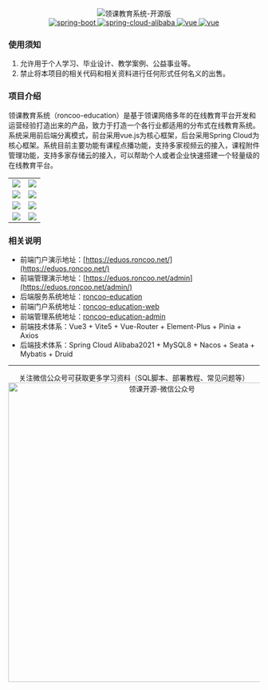<div style="margin:0 auto;text-align:center">
    <img src="distribution/images/logo.jpg" alt="领课教育系统-开源版"/>
    <div>    
        <a href="http://spring.io/projects/spring-boot">
            <img src="https://img.shields.io/badge/spring--boot-2.6.3-blue.svg" alt="spring-boot">
        </a>
        <a href="https://spring.io/projects/spring-cloud-alibaba">
            <img src="https://img.shields.io/badge/spring--cloud--alibaba-2021.0.1.0-blue.svg" alt="spring-cloud-alibaba">
        </a> 
        <a href="https://cn.vuejs.org/">
            <img src="https://img.shields.io/badge/vue-3.4.21-blue.svg" alt="vue">
        </a> 
        <a href="https://element-plus.org/">
            <img src="https://img.shields.io/badge/element--plus-2.6.3-blue.svg" alt="vue">
        </a> 
    </div>
</div>

### 使用须知

1. 允许用于个人学习、毕业设计、教学案例、公益事业等。
2. 禁止将本项目的相关代码和相关资料进行任何形式任何名义的出售。

### 项目介绍

领课教育系统（roncoo-education）是基于领课网络多年的在线教育平台开发和运营经验打造出来的产品，致力于打造一个各行业都适用的分布式在线教育系统。系统采用前后端分离模式，前台采用vue.js为核心框架，后台采用Spring
Cloud为核心框架。系统目前主要功能有课程点播功能，支持多家视频云的接入，课程附件管理功能，支持多家存储云的接入，可以帮助个人或者企业快速搭建一个轻量级的在线教育平台。

<table>
<tr>
  <td><img src="distribution/images/web1.png"/></td>
  <td><img src="distribution/images/web2.png"/></td>
</tr>
<tr>
  <td><img src="distribution/images/web3.png"/></td>
  <td><img src="distribution/images/web4.png"/></td>
</tr>
<tr>
  <td><img src="distribution/images/admin1.png"/></td>
  <td><img src="distribution/images/admin2.png"/></td>
</tr>
<tr>
  <td><img src="distribution/images/admin3.png"/></td>
  <td><img src="distribution/images/admin4.png"/></td>
</tr>
</table>

### 相关说明

* 前端门户演示地址：[https://eduos.roncoo.net/](https://eduos.roncoo.net/)
* 前端管理演示地址：[https://eduos.roncoo.net/admin](https://eduos.roncoo.net/admin/)
* 后端服务系统地址：[roncoo-education](./roncoo-education)
* 前端门户系统地址：[roncoo-education-web](./roncoo-education-web)
* 前端管理系统地址：[roncoo-education-admin](./roncoo-education-admin)
* 前端技术体系：Vue3 + Vite5 + Vue-Router + Element-Plus + Pinia + Axios
* 后端技术体系：Spring Cloud Alibaba2021 + MySQL8 + Nacos + Seata + Mybatis + Druid

---

<div style="margin:0 auto;text-align:center">
<div>关注微信公众号可获取更多学习资料（SQL脚本、部署教程、常见问题等）</div>
<img src="distribution/images/gzh.png" alt="领课开源-微信公众号" width="600"/>
</div>